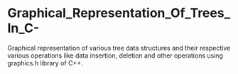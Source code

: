 # Graphical_Representation_Of_Trees_In_C-
Graphical representation of various tree data structures and their respective various operations like data insertion, deletion and other operations using graphics.h library of C++.
